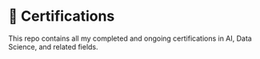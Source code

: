 # 📜 Certifications

This repo contains all my completed and ongoing certifications in AI, Data Science, and related fields.
